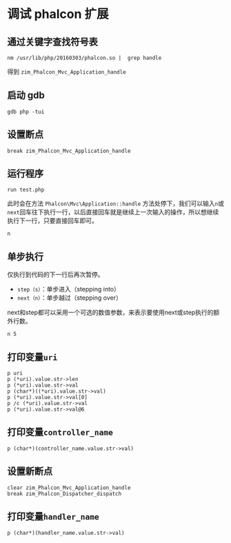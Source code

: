 # 调试 phalcon 扩展

## 通过关键字查找符号表

```shell
nm /usr/lib/php/20160303/phalcon.so |  grep handle
```

得到 `zim_Phalcon_Mvc_Application_handle`

## 启动 gdb

```shell
gdb php -tui
```

## 设置断点

```shell
break zim_Phalcon_Mvc_Application_handle  
```

## 运行程序

```shell
run test.php
```

此时会在方法 `Phalcon\Mvc\Application::handle` 方法处停下，我们可以输入`n`或`next`回车往下执行一行，以后直接回车就是继续上一次输入的操作，所以想继续执行下一行，只要直接回车即可。

```shell
n
```

## 单步执行

仅执行到代码的下一行后再次暂停。

- `step（s）`：单步进入（stepping into）
- `next（n）`：单步越过（stepping over）

next和step都可以采用一个可选的数值参数，来表示要使用next或step执行的额外行数。

```shell
n 5
```

## 打印变量`uri`

```shell
p uri
p (*uri).value.str->len
p (*uri).value.str->val
p (char*)((*uri).value.str->val)
p (*uri).value.str->val[0]
p /c (*uri).value.str->val
p (*uri).value.str->val@6
```

## 打印变量`controller_name`

```shell
p (char*)(controller_name.value.str->val)
```


## 设置新断点

```shell
clear zim_Phalcon_Mvc_Application_handle
break zim_Phalcon_Dispatcher_dispatch
```

## 打印变量`handler_name`

```shell
p (char*)(handler_name.value.str->val)
```